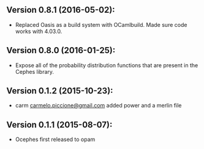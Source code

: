 Version 0.8.1 (2016-05-02):
---------------------------
  - Replaced Oasis as a build system with OCamlbuild. Made sure code
    works with 4.03.0.

Version 0.8.0 (2016-01-25):
---------------------------
  - Expose all of the probability distribution functions that are
    present in the Cephes library.

Version 0.1.2 (2015-10-23):
---------------------------
  - carm <carmelo.piccione@gmail.com> added power and a merlin file
  
Version 0.1.1 (2015-08-07):
---------------------------
  - Ocephes first released to opam
